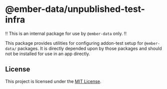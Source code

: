 # @ember-data/unpublished-test-infra

!! This is an internal package for use by `@ember-data` only. !!

This package provides utilities for configuring addon-test setup
for `@ember-data/` packages. It is directly depended upon by those
packages and should not be installed for use in an app directly.

## License

This project is licensed under the [MIT License](LICENSE.md).
